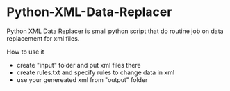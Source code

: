 Python-XML-Data-Replacer
========================

Python XML Data Replacer is small python script that do routine job on data replacement for xml files. 

How to use it
- create "input" folder and put xml files there
- create rules.txt and specify rules to change data in xml
- use your genereated xml from "output" folder
